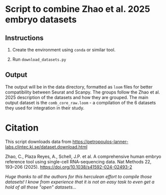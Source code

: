 # Script to combine Zhao et al. 2025 embryo datasets

## Instructions

1. Create the environment using `conda` or similar tool.
 
2. Run `download_datasets.py`

## Output

The output will be in the data directory, formatted as `loom` files for better compatibility between Seurat and Scanpy. The groups follow the Zhao et al. 2025 description of the datasets and how they are grouped. The main output dataset is the `comb_core_raw.loom` - a compilation of the 6 datasets they used for integration in their study.

# Citation

This script downloads data from https://petropoulos-lanner-labs.clintec.ki.se/dataset.download.html

Zhao, C., Plaza Reyes, A., Schell, J.P. et al. A comprehensive human embryo reference tool using single-cell RNA-sequencing data. Nat Methods 22, 193–206 (2025). https://doi.org/10.1038/s41592-024-02493-2

*Huge thanks to all the authors for this herculean effort to compile those datasets!*
*I know from experience that it is not an easy task to even get a hold of all those "open" datasets...*
